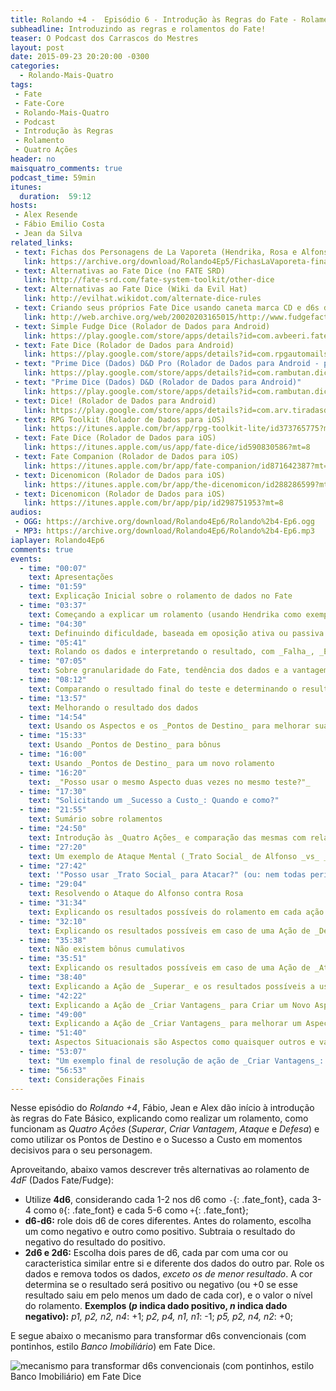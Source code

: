 ```yaml
---
title: Rolando +4 -  Episódio 6 - Introdução às Regras do Fate - Rolamentos, Ações e Resultados
subheadline: Introduzindo as regras e rolamentos do Fate!
teaser: O Podcast dos Carrascos do Mestres
layout: post
date: 2015-09-23 20:20:00 -0300
categories:
  - Rolando-Mais-Quatro
tags:
 - Fate
 - Fate-Core
 - Rolando-Mais-Quatro
 - Podcast
 - Introdução às Regras
 - Rolamento
 - Quatro Ações
header: no
maisquatro_comments: true 
podcast_time: 59min
itunes:
  duration:  59:12
hosts:
 - Alex Resende
 - Fábio Emilio Costa
 - Jean da Silva
related_links:
 - text: Fichas dos Personagens de La Vaporeta (Hendrika, Rosa e Alfonso)
   link: https://archive.org/download/Rolando4Ep5/FichasLaVaporeta-final.pdf
 - text: Alternativas ao Fate Dice (no FATE SRD)
   link: http://fate-srd.com/fate-system-toolkit/other-dice
 - text: Alternativas ao Fate Dice (Wiki da Evil Hat)
   link: http://evilhat.wikidot.com/alternate-dice-rules
 - text: Criando seus próprios Fate Dice usando caneta marca CD e d6s do Banco Imobiliário (do Fudge Factor, via Internet Archive)
   link: http://web.archive.org/web/20020203165015/http://www.fudgefactor.org/2001/12/01/babys_first_fudge_dice.html
 - text: Simple Fudge Dice (Rolador de Dados para Android)
   link: https://play.google.com/store/apps/details?id=com.avbeeri.fatedice
 - text: Fate Dice (Rolador de Dados para Android)
   link: https://play.google.com/store/apps/details?id=com.rpgautomails.fatedice
 - text: "Prime Dice (Dados) D&D Pro (Rolador de Dados para Android - pago)"
   link: https://play.google.com/store/apps/details?id=com.rambutan.dicepro
 - text: "Prime Dice (Dados) D&D (Rolador de Dados para Android)"
   link: https://play.google.com/store/apps/details?id=com.rambutan.dice
 - text: Dice! (Rolador de Dados para Android)
   link: https://play.google.com/store/apps/details?id=com.arv.tiradasdedados
 - text: RPG Toolkit (Rolador de Dados para iOS)
   link: https://itunes.apple.com/br/app/rpg-toolkit-lite/id373765775?mt=8
 - text: Fate Dice (Rolador de Dados para iOS)
   link: https://itunes.apple.com/us/app/fate-dice/id590830586?mt=8
 - text: Fate Companion (Rolador de Dados para iOS)
   link: https://itunes.apple.com/br/app/fate-companion/id871642387?mt=8
 - text: Dicenomicon (Rolador de Dados para iOS)
   link: https://itunes.apple.com/br/app/the-dicenomicon/id288286599?mt=8
 - text: Dicenomicon (Rolador de Dados para iOS)
   link: https://itunes.apple.com/br/app/pip/id298751953?mt=8
audios:
 - OGG: https://archive.org/download/Rolando4Ep6/Rolando%2b4-Ep6.ogg
 - MP3: https://archive.org/download/Rolando4Ep6/Rolando%2b4-Ep6.mp3
iaplayer: Rolando4Ep6
comments: true
events:
  - time: "00:07"
    text: Apresentações
  - time: "01:59"
    text: Explicação Inicial sobre o rolamento de dados no Fate
  - time: "03:37"
    text: Começando a explicar um rolamento (usando Hendrika como exemplo), definindo a perícia a ser testada
  - time: "04:30"
    text: Definuindo dificuldade, baseada em oposição ativa ou passiva
  - time: "05:41"
    text: Rolando os dados e interpretando o resultado, com _Falha_, _Empate_, _Sucesso_ e _Sucesso com Estilo_
  - time: "07:05"
    text: Sobre granularidade do Fate, tendência dos dados e a vantagem de ter uma perícia na Pirâmide
  - time: "08:12"
    text: Comparando o resultado final do teste e determinando o resultado (e o conceito de _Tensões_)
  - time: "13:57"
    text: Melhorando o resultado dos dados
  - time: "14:54"
    text: Usando os Aspectos e os _Pontos de Destino_ para melhorar suas chances
  - time: "15:33"
    text: Usando _Pontos de Destino_ para bônus
  - time: "16:00"
    text: Usando _Pontos de Destino_ para um novo rolamento
  - time: "16:20"
    text: _"Posso usar o mesmo Aspecto duas vezes no mesmo teste?"_
  - time: "17:30"
    text: "Solicitando um _Sucesso a Custo_: Quando e como?"
  - time: "21:55"
    text: Sumário sobre rolamentos
  - time: "24:50"
    text: Introdução às _Quatro Ações_ e comparação das mesmas com relação às versões antigas do Fate
  - time: "27:20"
    text: Um exemplo de Ataque Mental (_Trato Social_ de Alfonso _vs_ _Vontade_ de Rosa)
  - time: "27:42"
    text: '"Posso usar _Trato Social_ para Atacar?" (ou: nem todas perícias podem ser usadas para Atacar)'
  - time: "29:04"
    text: Resolvendo o Ataque do Alfonso contra Rosa
  - time: "31:34"
    text: Explicando os resultados possíveis do rolamento em cada ação
  - time: "32:10"
    text: Explicando os resultados possíveis em caso de uma Ação de _Defesa_
  - time: "35:38"
    text: Não existem bônus cumulativos
  - time: "35:51"
    text: Explicando os resultados possíveis em caso de uma Ação de _Ataque_
  - time: "38:40"
    text: Explicando a Ação de _Superar_ e os resultados possíveis a usar uma Ação de _Superar_
  - time: "42:22"
    text: Explicando a Ação de _Criar Vantagens_ para Criar um Novo Aspecto e os resultados possíveis
  - time: "49:00"
    text: Explicando a Ação de _Criar Vantagens_ para melhorar um Aspecto existente e os resultados possíveis
  - time: "51:40"
    text: Aspectos Situacionais são Aspectos como quaisquer outros e vale para todo mundo
  - time: "53:07"
    text: "Um exemplo final de resolução de ação de _Criar Vantagens_: Rosa tenta andar nos telhados"
  - time: "56:53"
    text: Considerações Finais
---
```


Nesse  episódio do  _Rolando  +4_, Fábio,  Jean e  Alex  dão início  à
introdução  às regras  do  Fate Básico,  explicando  como realizar  um
rolamento,  como  funcionam  as   _Quatro  Ações_  (_Superar_,  _Criar
Vantagem_, _Ataque_ e _Defesa_) e como utilizar os Pontos de Destino e
o Sucesso a Custo em momentos decisivos para o seu personagem.

Aproveitando, abaixo vamos descrever três alternativas ao rolamento de
_4dF_ (Dados Fate/Fudge):

+  Utilize   **4d6**,  considerando  cada   1-2  nos  d6   como  `-`{:
  .fate_font}, cada 3-4  como `0`{: .fate_font} e cada  5-6 como `+`{:
  .fate_font};
+ **d6-d6:**  role dois  d6 de cores  diferentes. Antes  do rolamento,
  escolha um como negativo e outro como positivo. Subtraia o resultado
  do negativo do resultado do positivo.
+ **2d6  e 2d6:** Escolha dois  pares de d6,  cada par com uma  cor ou
  caracteristica  similar entre  si  e diferente  dos  dados do  outro
  par. Role  os dados  e remova  todos os dados,  _exceto os  de menor
  resultado_. A cor determina se o resultado será positivo ou negativo
  (ou +0 se esse resultado saiu em  pelo menos um dado de cada cor), e
  o valor o nível do  rolamento. **Exemplos (_p_ indica dado positivo,
  _n_ indica dado negativo):** _p1, p2, n2, n4_: +1; _p2, p4, n1, n1_:
  -1; _p5, p2, n4, n2_: +0;

E segue abaixo o mecanismo para transformar d6s convencionais (com pontinhos, estilo _Banco Imobiliário_) em Fate Dice.

![mecanismo para transformar d6s convencionais (com pontinhos, estilo Banco Imobiliário) em Fate Dice](http://web.archive.org/web/20020203165015/http://www.fudgefactor.org/2001/12/01/images/babys_first_fudge_dice.jpg)

